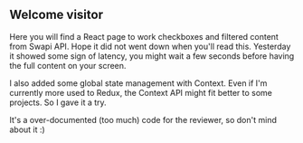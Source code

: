 ## Welcome visitor

Here you will find a React page to work checkboxes and filtered content from Swapi API. Hope it did not went down when you'll read this. Yesterday it showed some sign of latency, you might wait a few seconds before having the full content on your screen.

I also added some global state management with Context. Even if I'm currently more used to Redux, the Context API might fit better to some projects. So I gave it a try.

It's a over-documented (too much) code for the reviewer, so don't mind about it :)

